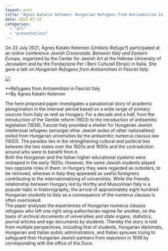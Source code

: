 ```yaml
---
layout: post
title: "Ágnes Katalin Kelemen: Hungarian Refugees from Antisemitism in Fascist Italy"
date: 2021-07-22
categories: 
  - "all"
  - "presentations"
---
```


On 22 July 2021, Ágnes Katalin Kelemen (_Unlikely Refuge?_) participated at an online conference _Jewish Crossroads: Between Italy and Eastern Europe_, organized by the Center for Jewish Art at the Hebrew University of Jerusalem and by the Fondazione Per i Beni Culturali Ebraici in Italia. She gave a talk on _Hungarian Refugees from Antisemitism in Fascist Italy_.

![](/assets/images/Kelemen_Antisem_Conf.png)

**Refugees from Antisemitism in Fascist Italy  
**By Ágnes Katalin Kelemen

The here proposed paper investigates a paradoxical story of academic peregrination in the interwar period based on a wide range of primary sources from Italy as well as Hungary. For a decade and a half, from the introduction of the Gentile reform (1923) to the introduction of antisemitic legislation (1938), Fascist Italy provided a shelter for Hungarian Jewish intellectual refugees (amongst other Jewish exiles of other nationalities) exiled from Hungarian universities by the antisemitic numerus clausus law (1920). The paradox lies in the strengthening cultural and political ties between the two states over the 1920s and 1930s and the contradiction around who were to benefit from it.  
Both the Hungarian and the Italian higher educational systems were reshaped in the early 1920s. However, the same Jewish students played two opposite roles in them: in Hungary they were regarded as outsiders, to be removed, whereas in Italy they appeared as useful foreigners contributing to the internationalizing of universities. While the friendly relationship between Hungary led by Horthy and Mussolinian Italy is a popular topic in historiography, the arrival of approximately eight hundred Hungarian students to Italy as a consequence of the numerus clausus is often overlooked.  
The paper analyses the experiences of Hungarian numerus clausus refugees who left one right wing authoritarian regime for another, on the basis of archival documents of universities and state organs, statistics, journal articles and ego documents by students. Thereby the story is told from multiple perspectives, including that of students, Hungarian diplomats, Hungarian and Italian public administrators, and Italian spouses trying to safeguard their Hungarian Jewish partners from expulsion in 1938 by corresponding with the office of the Duce.
